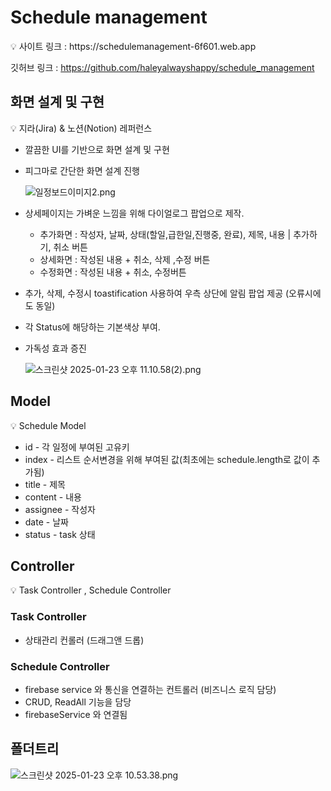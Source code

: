 # Schedule management

<aside>
💡 사이트 링크 : https://schedulemanagement-6f601.web.app

깃허브 링크 : https://github.com/haleyalwayshappy/schedule_management

</aside>

## 화면 설계 및 구현

<aside>
💡 지라(Jira) & 노션(Notion) 레퍼런스

</aside>

- 깔끔한 UI를 기반으로 화면 설계 및 구현
- 피그마로 간단한 화면 설계 진행
    
    ![일정보드이미지2.png](Schedule%20management%203cb188bf153342a19362bf601863e5be/%25E1%2584%258B%25E1%2585%25B5%25E1%2586%25AF%25E1%2584%258C%25E1%2585%25A5%25E1%2586%25BC%25E1%2584%2587%25E1%2585%25A9%25E1%2584%2583%25E1%2585%25B3%25E1%2584%258B%25E1%2585%25B5%25E1%2584%2586%25E1%2585%25B5%25E1%2584%258C%25E1%2585%25B52.png)
    
- 상세페이지는 가벼운 느낌을 위해 다이얼로그 팝업으로 제작.
    - 추가화면 : 작성자, 날짜, 상태(할일,급한일,진행중, 완료), 제목, 내용  | 추가하기, 취소 버튼
    - 상세화면 : 작성된 내용 + 취소, 삭제 ,수정 버튼
    - 수정화면 : 작성된 내용 + 취소, 수정버튼
- 추가, 삭제, 수정시 toastification 사용하여 우측 상단에 알림 팝업 제공 (오류시에도 동일)
- 각 Status에 해당하는 기본색상 부여. 
- 가독성 효과 증진
    
    ![스크린샷 2025-01-23 오후 11.10.58(2).png](Schedule%20management%203cb188bf153342a19362bf601863e5be/%25E1%2584%2589%25E1%2585%25B3%25E1%2584%258F%25E1%2585%25B3%25E1%2584%2585%25E1%2585%25B5%25E1%2586%25AB%25E1%2584%2589%25E1%2585%25A3%25E1%2586%25BA_2025-01-23_%25E1%2584%258B%25E1%2585%25A9%25E1%2584%2592%25E1%2585%25AE_11.10.58(2).png)
    

## Model

<aside>
💡 Schedule Model

</aside>

- id - 각 일정에 부여된 고유키
- index - 리스트 순서변경을 위해 부여된 값(최초에는 schedule.length로 값이 추가됨)
- title - 제목
- content - 내용
- assignee - 작성자
- date - 날짜
- status - task 상태

## Controller

<aside>
💡 Task Controller , Schedule Controller

</aside>

### Task Controller

- 상태관리 컨롤러 (드래그앤 드롭)

### Schedule Controller

- firebase service 와 통신을 연결하는 컨트롤러 (비즈니스 로직 담당)
- CRUD, ReadAll 기능을 담당
- firebaseService 와 연결됨

## 폴더트리

![스크린샷 2025-01-23 오후 10.53.38.png](Schedule%20management%203cb188bf153342a19362bf601863e5be/%25E1%2584%2589%25E1%2585%25B3%25E1%2584%258F%25E1%2585%25B3%25E1%2584%2585%25E1%2585%25B5%25E1%2586%25AB%25E1%2584%2589%25E1%2585%25A3%25E1%2586%25BA_2025-01-23_%25E1%2584%258B%25E1%2585%25A9%25E1%2584%2592%25E1%2585%25AE_10.53.38.png)
